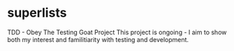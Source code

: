 # superlists
TDD - Obey The Testing Goat Project
This project is ongoing - I aim to show both my interest and familitiarity with testing and development.
